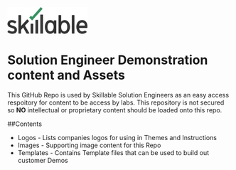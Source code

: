 
![IMAGE](images/Skillable-Logo-color.jpg)

# Solution Engineer Demonstration content and Assets

This GitHub Repo is used by Skillable Solution Engineers as an easy access respoitory for content to be access by labs.  This repository is not secured so **NO** intellectual or proprietary content should be loaded onto this repo.

##Contents

 - Logos - Lists companies logos for using in Themes and Instructions
 - Images - Supporting image content for this Repo
 - Templates - Contains Template files that can be used to build out customer Demos
